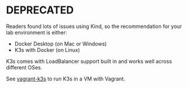 
# DEPRECATED

Readers found lots of issues using Kind, so the recommendation for your lab environment is either:

* Docker Desktop (on Mac or Windows)
* K3s with Docker (on Linux)

K3s comes with LoadBalancer support built in and works well across different OSes.

See [vagrant-k3s](../vagrant-k3s/README.md) to run K3s in a VM with Vagrant.
